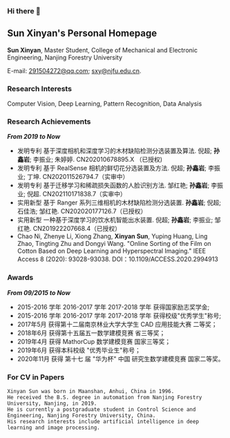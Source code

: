### Hi there 👋

## Sun Xinyan's Personal Homepage

**Sun Xinyan**, Master Student, College of Mechanical and Electronic Engineering, Nanjing Forestry University

E-mail: 291504272@qq.com; sxy@njfu.edu.cn.

### Research Interests

Computer Vision, Deep Learning, Pattern Recognition, Data Analysis

### Research Achievements

**_From 2019 to Now_**
- 发明专利  基于深度相机和深度学习的木材缺陷检测分选装置及算法. 倪超; **孙鑫岩**; 李振业; 朱婷婷. CN202010678895.X （已授权) 
- 发明专利  基于 RealSense 相机的鲜切花分选装置及方法. 倪超; **孙鑫岩**; 李振业; 丁坤. CN202011526794.7（实审中）
- 发明专利  基于迁移学习和稀疏损失函数的人脸识别方法. 邹红艳; **孙鑫岩**; 李振业; 倪超. CN202110171838.7（实审中）
- 实用新型  基于 Ranger 系列三维相机的木材缺陷检测分选装置. **孙鑫岩**; 倪超; 石佳浩; 邹红艳. CN202020177126.7（已授权）
- 实用新型  一种基于深度学习的饮水机智能出水装置. 倪超; **孙鑫岩**; 李振业; 邹红艳. CN201922207668.4（已授权）
- Chao Ni, Zhenye Li, Xiong Zhang, **Xinyan Sun**, Yuping Huang, Ling Zhao, Tingting Zhu and Dongyi Wang. "Online Sorting of the Film on Cotton Based on Deep Learning and Hyperspectral Imaging." IEEE Access 8 (2020): 93028-93038. DOI：10.1109/ACCESS.2020.2994913
### Awards

**_From 09/2015 to Now_**
- 2015-2016 学年 2016-2017 学年 2017-2018 学年 获得国家励志奖学金;
- 2015-2016 学年 2016-2017 学年 2017-2018 学年 获得校级"优秀学生"称号;
- 2017年5月 获得第十二届南京林业大学大学生 CAD 应用技能大赛 二等奖；
- 2018年6月 获得第十五届五一数学建模竞赛 省三等奖；
- 2019年4月 获得 MathorCup 数学建模竞赛 国家三等奖；
- 2019年6月 获得本科校级 "优秀毕业生"称号；
- 2020年11月 获得 第十七 届 "华为杯" 中国 研究生数学建模竞赛 国家二等奖。

### For CV in Papers
```text
Xinyan Sun was born in Maanshan, Anhui, China in 1996.
He received the B.S. degree in automation from Nanjing Forestry University, Nanjing, in 2019. 
He is currently a postgraduate student in Control Science and Engineering, Nanjing Forestry University, China. 
His research interests include artificial intelligence in deep learning and image processing.
```
